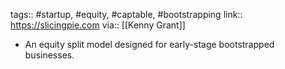 ---
---

tags:: #startup, #equity, #captable, #bootstrapping
link:: https://slicingpie.com
via:: [[Kenny Grant]]

- An equity split model designed for early-stage bootstrapped businesses.